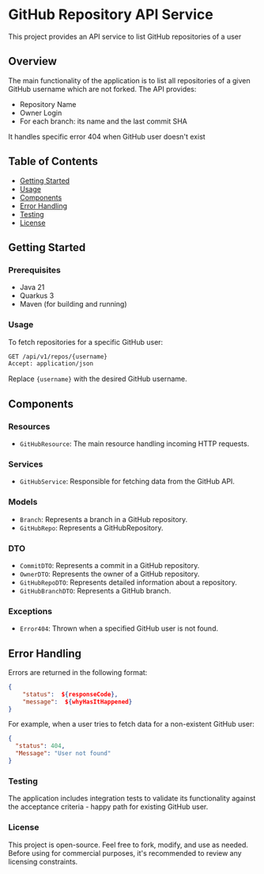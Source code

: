 # GitHub Repository API Service

This project provides an API service to list GitHub repositories of a user

## Overview

The main functionality of the application is to list all repositories of a given GitHub username which are not forked. The API provides:

- Repository Name
- Owner Login
- For each branch: its name and the last commit SHA

It handles specific error 404 when GitHub user doesn't exist

## Table of Contents

- [Getting Started](#getting-started)
- [Usage](#usage)
- [Components](#components)
- [Error Handling](#error-handling)
- [Testing](#testing)
- [License](#license)

## Getting Started

### Prerequisites

- Java 21
- Quarkus 3
- Maven (for building and running)

### Usage
To fetch repositories for a specific GitHub user:
```bash
GET /api/v1/repos/{username}
Accept: application/json
```

Replace `{username}` with the desired GitHub username.

## **Components**

### Resources

- `GitHubResource`: The main resource handling incoming HTTP requests.

### Services

- `GitHubService`: Responsible for fetching data from the GitHub API.


### Models

- `Branch`: Represents a branch in a GitHub repository.
- `GitHubRepo`: Represents a GitHubRepository.
### DTO
- `CommitDTO`: Represents a commit in a GitHub repository.
- `OwnerDTO`: Represents the owner of a GitHub repository.
- `GitHubRepoDTO`: Represents detailed information about a repository.
- `GitHubBranchDTO`: Represents a GitHub branch.

### Exceptions

- `Error404`: Thrown when a specified GitHub user is not found.

## **Error Handling**

Errors are returned in the following format:

```json
{
    "status":  ${responseCode},
    "message":  ${whyHasItHappened}
}
```

For example, when a user tries to fetch data for a non-existent GitHub user:

```json
{
  "status": 404,
  "Message": "User not found"
}
```

### Testing

The application includes integration tests to validate its functionality against the acceptance criteria - happy path for existing GitHub user.
### License

This project is open-source. Feel free to fork, modify, and use as needed. Before using for commercial purposes, it's recommended to review any licensing constraints.

